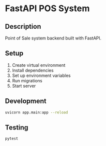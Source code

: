 
# FastAPI POS System

## Description
Point of Sale system backend built with FastAPI.

## Setup
1. Create virtual environment
2. Install dependencies
3. Set up environment variables
4. Run migrations
5. Start server

## Development
```bash
uvicorn app.main:app --reload
```

## Testing
```bash
pytest
```
        